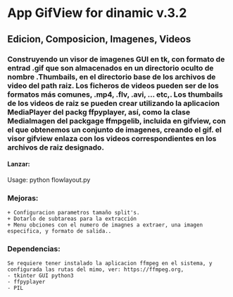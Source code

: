# App GifView for dinamic  v.3.2
## Edicion, Composicion, Imagenes, Videos

### Construyendo un visor de imagenes GUI en tk, con formato de entrad .gif que son almacenados en un directorio oculto de nombre .Thumbails, en el directorio base de los archivos de video del path raiz. Los ficheros de videos pueden ser de los formatos más comunes, .mp4, .flv, .avi, ... etc,. Los thumbails de los videos de raiz se pueden crear utilizando la aplicacion MediaPlayer del packg ffpyplayer, así, como la clase MediaImagen del packgage ffmpgelib, incluida en gifview, con el que  obtenemos un conjunto de imagenes, creando el gif. el visor gifview enlaza con los videos correspondientes en los archivos de raiz designado.

#### Lanzar:

Usage: python flowlayout.py

### Mejoras:
    + Configuracion parametros tamaño split's.
	+ Dotarlo de subtareas para la extracción
	+ Menu obciones con el numero de imagnes a extraer, una imagen especifica, y formato de salida..

### Dependencias:
	Se requiere tener instalado la aplicacion ffmpeg en el sistema, y configurada las rutas del mimo, ver: https://ffmpeg.org, 
	- tkinter GUI python3
	- ffpyplayer
	- PIL